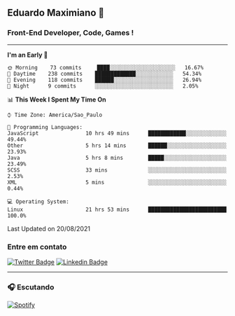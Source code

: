 ## Eduardo Maximiano 👋

### Front-End Developer, Code, Games !

---

<!--START_SECTION:waka-->
**I'm an Early 🐤** 

```text
🌞 Morning    73 commits     ████░░░░░░░░░░░░░░░░░░░░░   16.67% 
🌆 Daytime    238 commits    █████████████░░░░░░░░░░░░   54.34% 
🌃 Evening    118 commits    ██████░░░░░░░░░░░░░░░░░░░   26.94% 
🌙 Night      9 commits      ░░░░░░░░░░░░░░░░░░░░░░░░░   2.05%

```


📊 **This Week I Spent My Time On** 

```text
⌚︎ Time Zone: America/Sao_Paulo

💬 Programming Languages: 
JavaScript               10 hrs 49 mins      ████████████░░░░░░░░░░░░░   49.44% 
Other                    5 hrs 14 mins       ██████░░░░░░░░░░░░░░░░░░░   23.93% 
Java                     5 hrs 8 mins        █████░░░░░░░░░░░░░░░░░░░░   23.49% 
SCSS                     33 mins             ░░░░░░░░░░░░░░░░░░░░░░░░░   2.53% 
XML                      5 mins              ░░░░░░░░░░░░░░░░░░░░░░░░░   0.44%

💻 Operating System: 
Linux                    21 hrs 53 mins      █████████████████████████   100.0%

```


 Last Updated on 20/08/2021
<!--END_SECTION:waka-->

### Entre em contato

[![Twitter Badge](https://img.shields.io/badge/-@edmaxi-1ca0f1?style=flat-square&labelColor=1ca0f1&logo=twitter&logoColor=white&link=https://twitter.com/edmaxi)](https://twitter.com/edmaxi)
[![Linkedin Badge](https://img.shields.io/badge/-Eduardo_Maximiano-0077B5?style=flat-square&logo=Linkedin&logoColor=white&link=https://www.linkedin.com/in/maximiano-eduardo)](https://www.linkedin.com/in/maximiano-eduardo)

---

### 🎧 Escutando
[![Spotify](https://novatorem-sandy.vercel.app/api/spotify)](https://open.spotify.com/user/comgigo)
